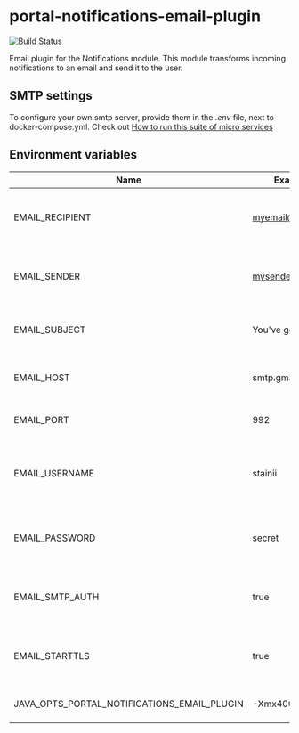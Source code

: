 # portal-notifications-email-plugin
[![Build Status](https://server.stijnhooft.be/jenkins/buildStatus/icon?job=portal-notifications-email-plugin/master)](https://server.stijnhooft.be/jenkins/job/portal-notifications-email-plugin/job/master/)

Email plugin for the Notifications module. This module transforms incoming
        notifications to an email and send it to the user.

## SMTP settings
To configure your own smtp server, provide them in the *.env* file, next to docker-compose.yml.
Check out [How to run this suite of micro services](https://github.com/stainii/portal#how-to-run-this-suite-of-micro-services)

## Environment variables
| Name | Example value | Description | Required? |
| ---- | ------------- | ----------- | -------- |
| EMAIL_RECIPIENT | myemail@example.com | The email address of the receiver of the notifications | required |
| EMAIL_SENDER | mysender@example.com | The email address that's used to send notifications emails | required |
| EMAIL_SUBJECT | You've got a notification! | The subject of the notification email | required |
| EMAIL_HOST | smtp.gmail.com | The hostname of the SMTP server | required |
| EMAIL_PORT | 992 | The port of the SMTP server | required
| EMAIL_USERNAME | stainii | The username used to authenticate at the SMTP server | required |
| EMAIL_PASSWORD | secret | The password user to authenticate at the SMTP server | required |
| EMAIL_SMTP_AUTH | true | Is authentication to the SMTP server required? | required |
| EMAIL_STARTTLS | true | Should TLS be used to communicate with the SMTP server? | required |
| JAVA_OPTS_PORTAL_NOTIFICATIONS_EMAIL_PLUGIN | -Xmx400m -Xms400m | Java opts you want to pass to the JVM | optional
